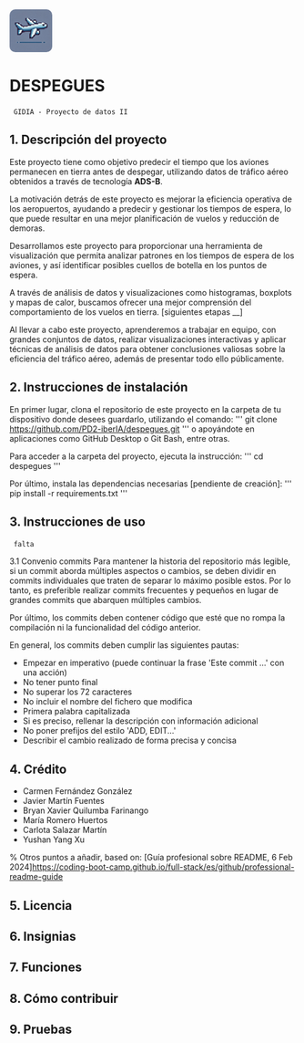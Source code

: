 <img src="img/logo.jpg" alt="Logo de avión" width="75" style="border-radius: 10px;"/>

# DESPEGUES

<code> GIDIA - Proyecto de datos II </code>

## 1. Descripción del proyecto

Este proyecto tiene como objetivo predecir el tiempo que los aviones permanecen en tierra antes de despegar, utilizando datos de tráfico aéreo obtenidos a través de tecnología **ADS-B**. 

La motivación detrás de este proyecto es mejorar la eficiencia operativa de los aeropuertos, ayudando a predecir y gestionar los tiempos de espera, lo que puede resultar en una mejor planificación de vuelos y reducción de demoras. 

Desarrollamos este proyecto para proporcionar una herramienta de visualización que permita analizar patrones en los tiempos de espera de los aviones, y así identificar posibles cuellos de botella en los puntos de espera. 

A través de análisis de datos y visualizaciones como histogramas, boxplots y mapas de calor, buscamos ofrecer una mejor comprensión del comportamiento de los vuelos en tierra.
[siguientes etapas __]

Al llevar a cabo este proyecto, aprenderemos a trabajar en equipo, con grandes conjuntos de datos, realizar visualizaciones interactivas y aplicar técnicas de análisis de datos para obtener conclusiones valiosas sobre la eficiencia del tráfico aéreo, además de presentar todo ello públicamente.


## 2. Instrucciones de instalación
En primer lugar, clona el repositorio de este proyecto en la carpeta de tu dispositivo donde desees guardarlo, utilizando el comando:
'''
git clone <https://github.com/PD2-iberIA/despegues.git>
'''
o apoyándote en aplicaciones como GitHub Desktop o Git Bash, entre otras.

Para acceder a la carpeta del proyecto, ejecuta la instrucción:
'''
cd despegues
'''

Por último, instala las dependencias necesarias [pendiente de creación]:
'''
pip install -r requirements.txt
'''

## 3. Instrucciones de uso
<code> falta </code>

3.1 Convenio commits
Para mantener la historia del repositorio más legible, si un commit aborda múltiples aspectos o cambios, se deben dividir en commits individuales que traten de separar lo máximo posible estos. Por lo tanto, es preferible realizar commits frecuentes y pequeños en lugar de grandes commits que abarquen múltiples cambios.

Por último, los commits deben contener código que esté que no rompa la compilación ni la funcionalidad del código anterior.

En general, los commits deben cumplir las siguientes pautas:

- Empezar en imperativo (puede continuar la frase 'Este commit ...' con una acción)
- No tener punto final
- No superar los 72 caracteres
- No incluir el nombre del fichero que modifica
- Primera palabra capitalizada
- Si es preciso, rellenar la descripción con información adicional
- No poner prefijos del estilo 'ADD, EDIT...'
- Describir el cambio realizado de forma precisa y concisa


## 4. Crédito

- Carmen Fernández González
- Javier Martín Fuentes
- Bryan Xavier Quilumba Farinango
- María Romero Huertos
- Carlota Salazar Martín
- Yushan Yang Xu


% Otros puntos a añadir, based on: [Guía profesional sobre README, 6 Feb 2024]<https://coding-boot-camp.github.io/full-stack/es/github/professional-readme-guide>
## 5. Licencia
## 6. Insignias
## 7. Funciones
## 8. Cómo contribuir
## 9. Pruebas
